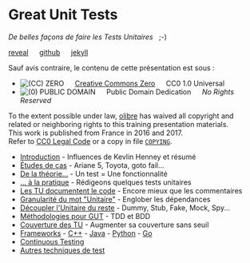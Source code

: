 Great Unit Tests
================

*De belles façons de faire les Tests Unitaires* &nbsp; ;-)

[reveal](http://olibre.github.io/GreatPractices/unit-test/reveal.html) &emsp;
[github](https://github.com/olibre/GreatPractices/tree/master/unit-test) &emsp;
[jekyll](http://olibre.github.io/GreatPractices/unit-test/)


Sauf avis contraire, le contenu de cette présentation est sous :

* ![(CC) ZERO] &emsp; [Creative Commons Zero] &emsp; CC0 1.0 Universal
* ![(0) PUBLIC DOMAIN] &emsp; Public Domain Dedication &emsp; *No Rights Reserved*

[Creative Commons Zero]: https://creativecommons.org/publicdomain/zero/1.0/deed "CC0 summary for non-lawyers"
[(CC) ZERO]:             https://licensebuttons.net/l/zero/1.0/88x31.png "Logo Creative Commons Zero (CC0) 1.0"
[(0) PUBLIC DOMAIN]:     https://licensebuttons.net/p/zero/1.0/88x31.png "Logo CC0 1.0 Public Domain"

To the extent possible under law, [olibre](mailto:olibre@Lmap.org) has waived all copyright and  
related or neighboring rights to this training presentation materials.  
This work is published from France in 2016 and 2017.  
Refer to [CC0 Legal Code] or a copy in file [`COPYING`].

[CC0 Legal Code]: https://creativecommons.org/publicdomain/zero/1.0/legalcode "CC0 full legal text for lawyers"
[`COPYING`]:      /COPYING


* [Introduction](01-intro) - Influences de Kevlin Henney et résumé
* [Études de cas](02-studies) - Ariane 5, Toyota, goto fail...
* [De la théorie...](03-theory) - Un test = Une fonctionnalité
* [... à la pratique](04-practice) - Rédigeons quelques tests unitaires
* [Les TU documentent le code](05-specification) - Encore mieux que les commentaires
* [Granularité du mot "Unitaire"](07-unit) - Englober les dépendances
* [Découpler l'Unitaire du reste](08-decouple) - Dummy, Stub, Fake, Mock, Spy...
* [Méthodologies pour GUT](09-tdd-bdd) - TDD et BDD
* [Couverture des TU](10-coverage) - Augmenter sa couverture sans seuil
* [Frameworks](06-frameworks) - [C++](11-cpp) - [Java](12-java) - [Python](13-python) - [Go](14-go)
* [Continuous Testing](18-continuous)
* [Autres techniques de test](19-other)
